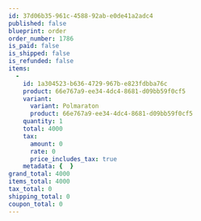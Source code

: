 ```yaml
---
id: 37d06b35-961c-4588-92ab-e0de41a2adc4
published: false
blueprint: order
order_number: 1786
is_paid: false
is_shipped: false
is_refunded: false
items:
  -
    id: 1a304523-b636-4729-967b-e823fdbba76c
    product: 66e767a9-ee34-4dc4-8681-d09bb59f0cf5
    variant:
      variant: Polmaraton
      product: 66e767a9-ee34-4dc4-8681-d09bb59f0cf5
    quantity: 1
    total: 4000
    tax:
      amount: 0
      rate: 0
      price_includes_tax: true
    metadata: {  }
grand_total: 4000
items_total: 4000
tax_total: 0
shipping_total: 0
coupon_total: 0
---
```

